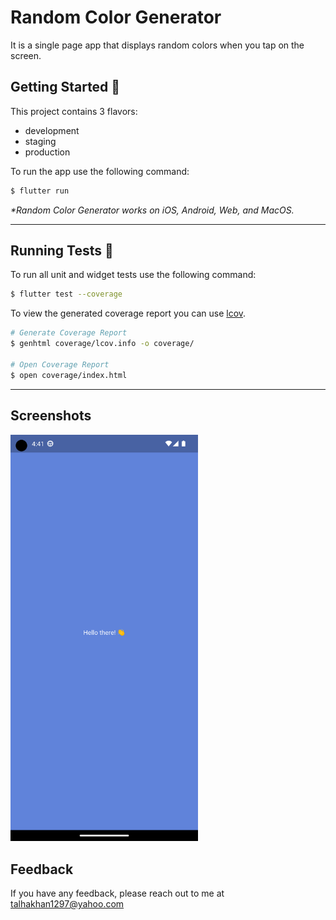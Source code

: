 # Random Color Generator

It is a single page app that displays random colors when you tap on the screen.

## Getting Started 🚀

This project contains 3 flavors:

- development
- staging
- production

To run the app use the following command:

```sh
$ flutter run
```

_\*Random Color Generator works on iOS, Android, Web, and MacOS._

---

## Running Tests 🧪

To run all unit and widget tests use the following command:

```sh
$ flutter test --coverage
```

To view the generated coverage report you can use [lcov](https://github.com/linux-test-project/lcov).

```sh
# Generate Coverage Report
$ genhtml coverage/lcov.info -o coverage/

# Open Coverage Report
$ open coverage/index.html
```

---

## Screenshots

<img src='assets/screenshot.png' width='300'>

## Feedback

If you have any feedback, please reach out to me at talhakhan1297@yahoo.com
